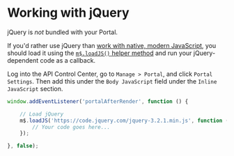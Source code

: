 # Working with jQuery

jQuery is *not* bundled with your Portal.

If you'd rather use jQuery than [work with native, modern JavaScript](/docs/read/your_portal/tutorials/Working_with_modern_JavaScript), you should load it using the [`m$.loadJS()` helper method](/docs/read/your_portal/layout_and_design/JavaScript_API#loadjs) and run your jQuery-dependent code as a callback.

Log into the API Control Center, go to `Manage > Portal`, and click `Portal Settings`. Then add this under the `Body JavaScript` field under the `Inline JavaScript` section.

```js
window.addEventListener('portalAfterRender', function () {

    // Load jQuery
    m$.loadJS('https://code.jquery.com/jquery-3.2.1.min.js', function () {
        // Your code goes here...
    });

}, false);
```